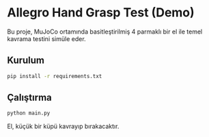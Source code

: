 # Allegro Hand Grasp Test (Demo)

Bu proje, MuJoCo ortamında basitleştirilmiş 4 parmaklı bir el ile
temel kavrama testini simüle eder.

## Kurulum
```bash
pip install -r requirements.txt
```

## Çalıştırma
```bash
python main.py
```

El, küçük bir küpü kavrayıp bırakacaktır.
